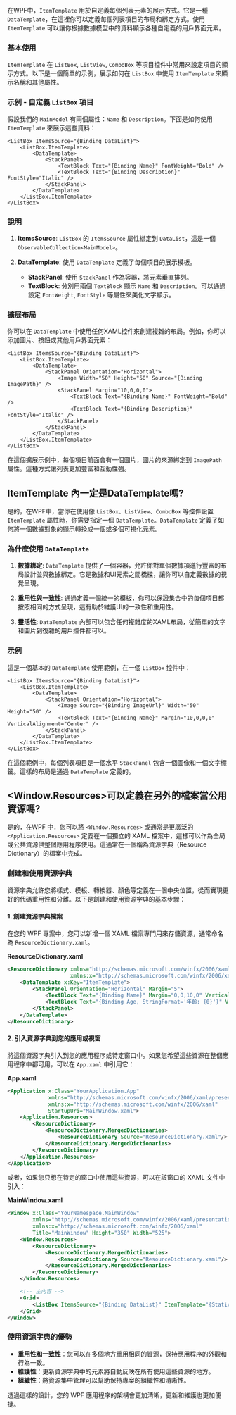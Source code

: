 在WPF中，`ItemTemplate` 用於自定義每個列表元素的展示方式。它是一種 `DataTemplate`，在這裡你可以定義每個列表項目的布局和綁定方式。使用 `ItemTemplate` 可以讓你根據數據模型中的資料顯示各種自定義的用戶界面元素。

### 基本使用

`ItemTemplate` 在 `ListBox`, `ListView`, `ComboBox` 等項目控件中常用來設定項目的顯示方式。以下是一個簡單的示例，展示如何在 `ListBox` 中使用 `ItemTemplate` 來顯示名稱和其他屬性。

### 示例 - 自定義 `ListBox` 項目

假設我們的 `MainModel` 有兩個屬性：`Name` 和 `Description`。下面是如何使用 `ItemTemplate` 來展示這些資料：

```xaml
<ListBox ItemsSource="{Binding DataList}">
    <ListBox.ItemTemplate>
        <DataTemplate>
            <StackPanel>
                <TextBlock Text="{Binding Name}" FontWeight="Bold" />
                <TextBlock Text="{Binding Description}" FontStyle="Italic" />
            </StackPanel>
        </DataTemplate>
    </ListBox.ItemTemplate>
</ListBox>
```

### 說明

1. **ItemsSource**: `ListBox` 的 `ItemsSource` 屬性綁定到 `DataList`，這是一個 `ObservableCollection<MainModel>`。

2. **DataTemplate**: 使用 `DataTemplate` 定義了每個項目的展示模板。
   - **StackPanel**: 使用 `StackPanel` 作為容器，將元素垂直排列。
   - **TextBlock**: 分別用兩個 `TextBlock` 顯示 `Name` 和 `Description`。可以通過設定 `FontWeight`, `FontStyle` 等屬性來美化文字顯示。

### 擴展布局

你可以在 `DataTemplate` 中使用任何XAML控件來創建複雜的布局。例如，你可以添加圖片、按鈕或其他用戶界面元素：

```xaml
<ListBox ItemsSource="{Binding DataList}">
    <ListBox.ItemTemplate>
        <DataTemplate>
            <StackPanel Orientation="Horizontal">
                <Image Width="50" Height="50" Source="{Binding ImagePath}" />
                <StackPanel Margin="10,0,0,0">
                    <TextBlock Text="{Binding Name}" FontWeight="Bold" />
                    <TextBlock Text="{Binding Description}" FontStyle="Italic" />
                </StackPanel>
            </StackPanel>
        </DataTemplate>
    </ListBox.ItemTemplate>
</ListBox>
```

在這個擴展示例中，每個項目前面會有一個圖片，圖片的來源綁定到 `ImagePath` 屬性。這種方式讓列表更加豐富和互動性強。

## ItemTemplate 內一定是DataTemplate嗎?

是的，在WPF中，當你在使用像 `ListBox`、`ListView`、`ComboBox` 等控件設置 `ItemTemplate` 屬性時，你需要指定一個 `DataTemplate`。`DataTemplate` 定義了如何將一個數據對象的顯示轉換成一個或多個可視化元素。

### 為什麼使用 `DataTemplate`

1. **數據綁定**: `DataTemplate` 提供了一個容器，允許你對單個數據項進行豐富的布局設計並與數據綁定。它是數據和UI元素之間橋樑，讓你可以自定義數據的視覺呈現。

2. **重用性與一致性**: 通過定義一個統一的模板，你可以保證集合中的每個項目都按照相同的方式呈現，這有助於維護UI的一致性和重用性。

3. **靈活性**: `DataTemplate` 內部可以包含任何複雜度的XAML布局，從簡單的文字和圖片到復雜的用戶控件都可以。

### 示例

這是一個基本的 `DataTemplate` 使用範例，在一個 `ListBox` 控件中：

```xaml
<ListBox ItemsSource="{Binding DataList}">
    <ListBox.ItemTemplate>
        <DataTemplate>
            <StackPanel Orientation="Horizontal">
                <Image Source="{Binding ImageUrl}" Width="50" Height="50" />
                <TextBlock Text="{Binding Name}" Margin="10,0,0,0" VerticalAlignment="Center" />
            </StackPanel>
        </DataTemplate>
    </ListBox.ItemTemplate>
</ListBox>
```

在這個範例中，每個列表項目是一個水平 `StackPanel` 包含一個圖像和一個文字標籤。這樣的布局是通過 `DataTemplate` 定義的。

## <Window.Resources>可以定義在另外的檔案當公用資源嗎?

是的，在WPF 中，您可以將 `<Window.Resources>` 或通常是更廣泛的 `<Application.Resources>` 定義在一個獨立的 XAML 檔案中，這樣可以作為全局或公共資源供整個應用程序使用。這通常在一個稱為資源字典（Resource Dictionary）的檔案中完成。

### 創建和使用資源字典

資源字典允許您將樣式、模板、轉換器、顏色等定義在一個中央位置，從而實現更好的代碼重用性和分離。以下是創建和使用資源字典的基本步驟：

#### 1. 創建資源字典檔案

在您的 WPF 專案中，您可以新增一個 XAML 檔案專門用來存儲資源，通常命名為 `ResourceDictionary.xaml`。

**ResourceDictionary.xaml**
```xml
<ResourceDictionary xmlns="http://schemas.microsoft.com/winfx/2006/xaml/presentation"
                    xmlns:x="http://schemas.microsoft.com/winfx/2006/xaml">
    <DataTemplate x:Key="ItemTemplate">
        <StackPanel Orientation="Horizontal" Margin="5">
            <TextBlock Text="{Binding Name}" Margin="0,0,10,0" VerticalAlignment="Center"/>
            <TextBlock Text="{Binding Age, StringFormat='年齡: {0}'}" VerticalAlignment="Center"/>
        </StackPanel>
    </DataTemplate>
</ResourceDictionary>
```

#### 2. 引入資源字典到您的應用或視窗

將這個資源字典引入到您的應用程序或特定窗口中。如果您希望這些資源在整個應用程序中都可用，可以在 `App.xaml` 中引用它：

**App.xaml**
```xml
<Application x:Class="YourApplication.App"
             xmlns="http://schemas.microsoft.com/winfx/2006/xaml/presentation"
             xmlns:x="http://schemas.microsoft.com/winfx/2006/xaml"
             StartupUri="MainWindow.xaml">
    <Application.Resources>
        <ResourceDictionary>
            <ResourceDictionary.MergedDictionaries>
                <ResourceDictionary Source="ResourceDictionary.xaml"/>
            </ResourceDictionary.MergedDictionaries>
        </ResourceDictionary>
    </Application.Resources>
</Application>
```

或者，如果您只想在特定的窗口中使用這些資源，可以在該窗口的 XAML 文件中引入：

**MainWindow.xaml**
```xml
<Window x:Class="YourNamespace.MainWindow"
        xmlns="http://schemas.microsoft.com/winfx/2006/xaml/presentation"
        xmlns:x="http://schemas.microsoft.com/winfx/2006/xaml"
        Title="MainWindow" Height="350" Width="525">
    <Window.Resources>
        <ResourceDictionary>
            <ResourceDictionary.MergedDictionaries>
                <ResourceDictionary Source="ResourceDictionary.xaml"/>
            </ResourceDictionary.MergedDictionaries>
        </ResourceDictionary>
    </Window.Resources>

    <!-- 主內容 -->
    <Grid>
        <ListBox ItemsSource="{Binding DataList}" ItemTemplate="{StaticResource ItemTemplate}"/>
    </Grid>
</Window>
```

### 使用資源字典的優勢

- **重用性和一致性**：您可以在多個地方重用相同的資源，保持應用程序的外觀和行為一致。
- **維護性**：更新資源字典中的元素將自動反映在所有使用這些資源的地方。
- **組織性**：將資源集中管理可以幫助保持專案的組織性和清晰性。

透過這樣的設計，您的 WPF 應用程序的架構會更加清晰，更新和維護也更加便捷。